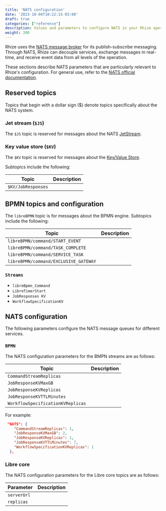 ```yaml
---
title: 'NATS configuration'
date: '2023-10-04T10:22:15-03:00'
draft: true
categories: ["reference"]
description: Values and parameters to configure NATS in your Rhize operation
weight: 300
---
```


Rhize uses the [NATS message broker](https://nats.io/) for its publish-subscribe messaging.
Through NATS, Rhize can decouple services, exchange messages in real-time,
and receive event data from all levels of the operation.

These sections describe NATS parameters that are particularly relevant to Rhize's configuration.
For general use, refer to the [NATS official documentation](https://docs.nats.io/nats-concepts/overview).

## Reserved topics

Topics that begin with a dollar sign ($) denote topics specifically about the NATS system.

### Jet stream (`$JS`)

The `$JS` topic is reserved for messages about the NATS [JetStream](https://docs.nats.io/nats-concepts/jetstream).

### Key value store (`$KV`)

The `$KV` topic is reserved for messages about the [Key/Value Store](https://docs.nats.io/nats-concepts/jetstream/key-value-store).

Subtopics include the following:

| Topic              | Description |
|--------------------|-------------|
| `$KV/JobResponses` |             |

## BPMN topics and configuration

The `libreBPMN` topic is for messages about the BPMN engine.
Subtopics include the following:


| Topic                                 | Description |
|---------------------------------------|-------------|
| `libreBPMN/command/START_EVENT`       |             |
| `libreBPMN/command/TASK_COMPLETE`     |             |
| `libreBPMN/command/SERVICE_TASK`      |             |
| `libreBPMN/command/EXCLUSIVE_GATEWAY` |             |

### `Streams`

- `libreBpmn_Command`
- `LibreTimerStart`
- `JobResponses KV`
- `WorkflowSpecificationKV`


## NATS configuration

The following parameters configure the NATS message queues for different services.

### `BPMN`

The NATS configuration parameters for the BMPN streams are as follows:

| Topic                             | Description |
|-----------------------------------|-------------|
| `CommandStreamReplicas`           |             |
| `JobResponseKVMaxGB`              |             |
| `JobResponseKVReplicas`           |             |
| `JobResponseKVTTLMinutes`         |             |
| `WorkflowSpecificationKVReplicas` |             |

For example:

```json
 "NATS": {
    "CommandStreamReplicas": 1,
    "JobResponseKVMaxGB": 2,
    "JobResponseKVReplicas": 1,
    "JobResponseKVTTLMinutes": 7,
    "WorkflowSpecificationKVReplicas": 1
  },
```

### Libre core 

The NATS configuration parameters for the Libre core topics are as follows:

| Parameter   | Description |
|-------------|-------------|
| `serverUrl` |             |
| `replicas`  |             |



